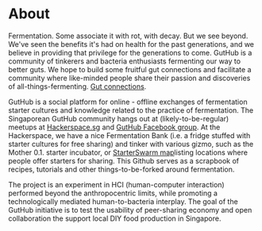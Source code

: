 # About

Fermentation. Some associate it with rot, with decay. But we see beyond. We've seen the benefits it's had on health for the past generations, and we believe in providing that privilege for the generations to come. GutHub is a community of tinkerers and bacteria enthusiasts fermenting our way to better guts. We hope to build some fruitful gut connections and facilitate a community where like-minded people share their passion and discoveries of all-things-fermenting. [Gut connections](http://www.facebook.com/groups/guthub/).

GutHub is a social platform for online - offline exchanges of fermentation starter cultures and knowledge related to the practice of fermentation. The Singaporean GutHub community hangs out at (likely-to-be-regular) meetups at [Hackerspace.sg](http://hackerspace.sg/) and [GutHub Facebook group](http://www.facebook.com/groups/guthub/). At the Hackerspace, we have a nice Fermentation Bank (i.e. a fridge stuffed with starter cultures for free sharing) and tinker with various gizmo, such as the Mother 0.1. starter incubator, or [StarterSwarm map](http://www.google.com/maps/d/u/0/edit?mid=zCoDc3SSi24I.korG11Dfhm4A)listing locations where people offer starters for sharing. This Github serves as a scrapbook of recipes, tutorials and other things-to-be-forked around fermentation.

The project is an experiment in HCI (human-computer interaction) performed beyond the anthropocentric limits, while promoting a technologically mediated human-to-bacteria interplay. The goal of the GutHub initiative is to test the usability of peer-sharing economy and open collaboration the support local DIY food production in Singapore. 
